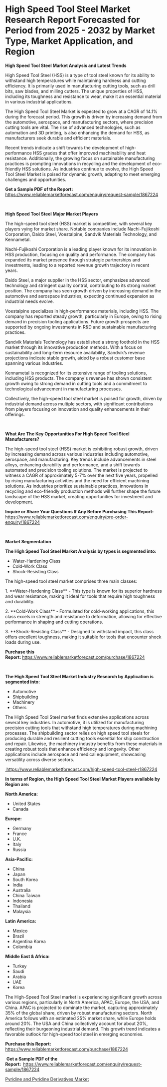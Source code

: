 <p><h1>High Speed Tool Steel Market Research Report Forecasted for Period from 2025 -  2032 by Market Type, Market Application, and Region</h1></p><p><strong>High Speed Tool Steel Market Analysis and Latest Trends</strong></p>
<p><p>High Speed Tool Steel (HSS) is a type of tool steel known for its ability to withstand high temperatures while maintaining hardness and cutting efficiency. It is primarily used in manufacturing cutting tools, such as drill bits, saw blades, and milling cutters. The unique properties of HSS, including its toughness and resistance to wear, make it an essential material in various industrial applications.</p><p>The High Speed Tool Steel Market is expected to grow at a CAGR of 14.1% during the forecast period. This growth is driven by increasing demand from the automotive, aerospace, and manufacturing sectors, where precision cutting tools are vital. The rise of advanced technologies, such as automation and 3D printing, is also enhancing the demand for HSS, as manufacturers seek durable and efficient materials.</p><p>Recent trends indicate a shift towards the development of high-performance HSS grades that offer improved machinability and heat resistance. Additionally, the growing focus on sustainable manufacturing practices is prompting innovations in recycling and the development of eco-friendly HSS solutions. As industries continue to evolve, the High Speed Tool Steel Market is poised for dynamic growth, adapting to meet emerging challenges and opportunities.</p></p>
<p><strong>Get a Sample PDF of the Report:&nbsp;</strong> <a href="https://www.reliablemarketforecast.com/enquiry/request-sample/1867224?utm_campaign=2450&utm_medium=2&utm_source=Github&utm_content=ia&utm_term=01042025&utm_id=high-speed-tool-steel">https://www.reliablemarketforecast.com/enquiry/request-sample/1867224</a></p>
<p>&nbsp;</p>
<p><strong>High Speed Tool Steel Major Market Players</strong></p>
<p><p>The high-speed tool steel (HSS) market is competitive, with several key players vying for market share. Notable companies include Nachi-Fujikoshi Corporation, Daido Steel, Voestalpine, Sandvik Materials Technology, and Kennametal.</p><p>Nachi-Fujikoshi Corporation is a leading player known for its innovation in HSS production, focusing on quality and performance. The company has expanded its market presence through strategic partnerships and investments, leading to a reported revenue growth trajectory in recent years.</p><p>Daido Steel, a major supplier in the HSS sector, emphasizes advanced technology and stringent quality control, contributing to its strong market position. The company has seen growth driven by increasing demand in the automotive and aerospace industries, expecting continued expansion as industrial needs evolve.</p><p>Voestalpine specializes in high-performance materials, including HSS. The company has reported steady growth, particularly in Europe, owing to rising demand in precision tooling applications. Future growth prospects are supported by ongoing investments in R&D and sustainable manufacturing practices.</p><p>Sandvik Materials Technology has established a strong foothold in the HSS market through its innovative production methods. With a focus on sustainability and long-term resource availability, Sandvik’s revenue projections indicate stable growth, aided by a robust customer base spanning various industries.</p><p>Kennametal is recognized for its extensive range of tooling solutions, including HSS products. The company's revenue has shown consistent growth owing to strong demand in cutting tools and a commitment to technological advancement in manufacturing processes.</p><p>Collectively, the high-speed tool steel market is poised for growth, driven by industrial demand across multiple sectors, with significant contributions from players focusing on innovation and quality enhancements in their offerings.</p></p>
<p>&nbsp;</p>
<p><strong>What Are The Key Opportunities For High Speed Tool Steel Manufacturers?</strong></p>
<p><p>The high-speed tool steel (HSS) market is exhibiting robust growth, driven by increasing demand across various industries including automotive, aerospace, and manufacturing. Key trends include advancements in steel alloys, enhancing durability and performance, and a shift towards automated and precision tooling solutions. The market is projected to witness a CAGR of approximately 5-7% over the next five years, propelled by rising manufacturing activities and the need for efficient machining solutions. As industries prioritize sustainable practices, innovations in recycling and eco-friendly production methods will further shape the future landscape of the HSS market, creating opportunities for investment and development.</p></p>
<p><strong>Inquire or Share Your Questions If Any Before Purchasing This Report:</strong> <a href="https://www.reliablemarketforecast.com/enquiry/pre-order-enquiry/1867224?utm_campaign=2450&utm_medium=2&utm_source=Github&utm_content=ia&utm_term=01042025&utm_id=high-speed-tool-steel">https://www.reliablemarketforecast.com/enquiry/pre-order-enquiry/1867224</a></p>
<p>&nbsp;</p>
<p><strong>Market Segmentation</strong></p>
<p><strong>The High Speed Tool Steel Market Analysis by types is segmented into:</strong></p>
<p><ul><li>Water-Hardening Class</li><li>Cold-Work Class</li><li>Shock-Resisting Class</li></ul></p>
<p><p>The high-speed tool steel market comprises three main classes: </p><p>1. **Water-Hardening Class** - This type is known for its superior hardness and wear resistance, making it ideal for tools that require high toughness and durability.</p><p>2. **Cold-Work Class** - Formulated for cold-working applications, this class excels in strength and resistance to deformation, allowing for effective performance in shaping and cutting operations.</p><p>3. **Shock-Resisting Class** - Designed to withstand impact, this class offers excellent toughness, making it suitable for tools that encounter shock loads during use.</p></p>
<p><strong>Purchase this Report:&nbsp;</strong><a href="https://www.reliablemarketforecast.com/purchase/1867224?utm_campaign=2450&utm_medium=2&utm_source=Github&utm_content=ia&utm_term=01042025&utm_id=high-speed-tool-steel">https://www.reliablemarketforecast.com/purchase/1867224</a></p>
<p>&nbsp;</p>
<p><strong>The High Speed Tool Steel Market Industry Research by Application is segmented into:</strong></p>
<p><ul><li>Automotive</li><li>Shipbuilding</li><li>Machinery</li><li>Others</li></ul></p>
<p><p>The High Speed Tool Steel market finds extensive applications across several key industries. In automotive, it is utilized for manufacturing precision cutting tools that withstand high temperatures during machining processes. The shipbuilding sector relies on high speed tool steels for producing durable and resilient cutting tools essential for ship construction and repair. Likewise, the machinery industry benefits from these materials in creating robust tools that enhance efficiency and longevity. Other applications include aerospace and medical equipment, showcasing versatility across diverse sectors.</p></p>
<p><a href="https://www.reliablemarketforecast.com/high-speed-tool-steel-r1867224?utm_campaign=2450&utm_medium=2&utm_source=Github&utm_content=ia&utm_term=01042025&utm_id=high-speed-tool-steel">&nbsp;https://www.reliablemarketforecast.com/high-speed-tool-steel-r1867224</a></p>
<p><strong>In terms of Region, the High Speed Tool Steel Market Players available by Region are:</strong></p>
<p>
    <p> <strong> North America: </strong>
        <ul>
            <li>United States</li>
            <li>Canada</li>
        </ul>
        </p> 
    <p> <strong> Europe: </strong>
        <ul>
            <li>Germany</li>
            <li>France</li>
            <li>U.K.</li>
            <li>Italy</li>
            <li>Russia</li>
        </ul>
        </p> 
    <p> <strong> Asia-Pacific: </strong>
        <ul>
            <li>China</li>
            <li>Japan</li>
            <li>South Korea</li>
            <li>India</li>
            <li>Australia</li>
            <li>China Taiwan</li>
            <li>Indonesia</li>
            <li>Thailand</li>
            <li>Malaysia</li>
        </ul>
        </p> 
    <p> <strong> Latin America: </strong>
        <ul>
            <li>Mexico</li>
            <li>Brazil</li>
            <li>Argentina Korea</li>
            <li>Colombia</li>
        </ul>
        </p> 
    <p> <strong> Middle East & Africa: </strong>
        <ul>
            <li>Turkey</li>
            <li>Saudi</li>
            <li>Arabia</li>
            <li>UAE</li>
            <li>Korea</li>
        </ul>
    </p>
    </p>
<p><p>The High-Speed Tool Steel market is experiencing significant growth across various regions, particularly in North America, APAC, Europe, the USA, and China. APAC is projected to dominate the market, capturing approximately 35% of the global share, driven by robust manufacturing sectors. North America follows with an estimated 25% market share, while Europe holds around 20%. The USA and China collectively account for about 20%, reflecting their burgeoning industrial demand. This growth trend indicates a favorable outlook for high-speed tool steel in emerging economies.</p></p>
<p><strong>Purchase this Report: </strong><a href="https://www.reliablemarketforecast.com/purchase/1867224?utm_campaign=2450&utm_medium=2&utm_source=Github&utm_content=ia&utm_term=01042025&utm_id=high-speed-tool-steel">https://www.reliablemarketforecast.com/purchase/1867224</a></p>
<p>&nbsp;<strong>Get a Sample PDF of the Report:&nbsp;&nbsp;</strong><a href="https://www.reliablemarketforecast.com/enquiry/request-sample/1867224?utm_campaign=2450&utm_medium=2&utm_source=Github&utm_content=ia&utm_term=01042025&utm_id=high-speed-tool-steel">https://www.reliablemarketforecast.com/enquiry/request-sample/1867224</a></p>
<p><strong></strong></p>
<p><p><a href="https://github.com/curinbucan9/Market-Research-Report-List-1/blob/main/pyridine-and-pyridine-derivatives-market.md?utm_campaign=2450&utm_medium=2&utm_source=Github&utm_content=ia&utm_term=01042025&utm_id=high-speed-tool-steel">Pyridine and Pyridine Derivatives Market</a></p></p>